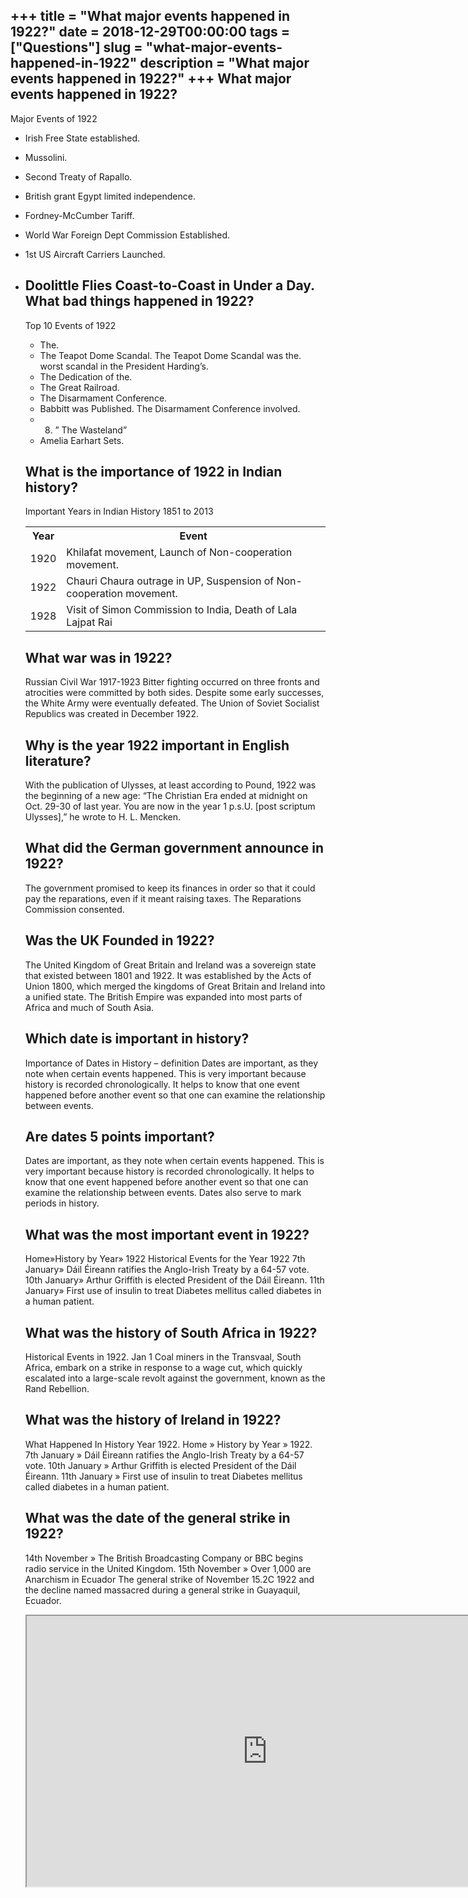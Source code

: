 +++
title = "What major events happened in 1922?"
date = 2018-12-29T00:00:00
tags = ["Questions"]
slug = "what-major-events-happened-in-1922"
description = "What major events happened in 1922?"
+++
What major events happened in 1922?
-----------------------------------

Major Events of 1922

- Irish Free State established.
- Mussolini.
- Second Treaty of Rapallo.
- British grant Egypt limited independence.
- Fordney-McCumber Tariff.
- World War Foreign Dept Commission Established.
- 1st US Aircraft Carriers Launched.
- Doolittle Flies Coast-to-Coast in Under a Day. What bad things happened in 1922?
    ---------------------------------
    
    Top 10 Events of 1922
    
    
    - The.
    - The Teapot Dome Scandal. The Teapot Dome Scandal was the. worst scandal in the President Harding’s.
    - The Dedication of the.
    - The Great Railroad.
    - The Disarmament Conference.
    - Babbitt was Published. The Disarmament Conference involved.
    - 8. ” The Wasteland”
    - Amelia Earhart Sets.
    
    What is the importance of 1922 in Indian history?
    -------------------------------------------------
    
    Important Years in Indian History 1851 to 2013
    
    <table><tr><th>Year</th><th>Event</th></tr><tr><td>1920</td><td>Khilafat movement, Launch of Non-cooperation movement.</td></tr><tr><td>1922</td><td>Chauri Chaura outrage in UP, Suspension of Non-cooperation movement.</td></tr><tr><td>1928</td><td>Visit of Simon Commission to India, Death of Lala Lajpat Rai</td></tr></table>
    
    What war was in 1922?
    ---------------------
    
    Russian Civil War 1917-1923 Bitter fighting occurred on three fronts and atrocities were committed by both sides. Despite some early successes, the White Army were eventually defeated. The Union of Soviet Socialist Republics was created in December 1922.
    
    Why is the year 1922 important in English literature?
    -----------------------------------------------------
    
    With the publication of Ulysses, at least according to Pound, 1922 was the beginning of a new age: “The Christian Era ended at midnight on Oct. 29-30 of last year. You are now in the year 1 p.s.U. \[post scriptum Ulysses\],” he wrote to H. L. Mencken.
    
    What did the German government announce in 1922?
    ------------------------------------------------
    
    The government promised to keep its finances in order so that it could pay the reparations, even if it meant raising taxes. The Reparations Commission consented.
    
    Was the UK Founded in 1922?
    ---------------------------
    
    The United Kingdom of Great Britain and Ireland was a sovereign state that existed between 1801 and 1922. It was established by the Acts of Union 1800, which merged the kingdoms of Great Britain and Ireland into a unified state. The British Empire was expanded into most parts of Africa and much of South Asia.
    
    Which date is important in history?
    -----------------------------------
    
    Importance of Dates in History – definition Dates are important, as they note when certain events happened. This is very important because history is recorded chronologically. It helps to know that one event happened before another event so that one can examine the relationship between events.
    
    Are dates 5 points important?
    -----------------------------
    
    Dates are important, as they note when certain events happened. This is very important because history is recorded chronologically. It helps to know that one event happened before another event so that one can examine the relationship between events. Dates also serve to mark periods in history.
    
    What was the most important event in 1922?
    ------------------------------------------
    
    Home»History by Year» 1922 Historical Events for the Year 1922 7th January» Dáil Éireann ratifies the Anglo-Irish Treaty by a 64-57 vote. 10th January» Arthur Griffith is elected President of the Dáil Éireann. 11th January» First use of insulin to treat Diabetes mellitus called diabetes in a human patient.
    
    What was the history of South Africa in 1922?
    ---------------------------------------------
    
    Historical Events in 1922. Jan 1 Coal miners in the Transvaal, South Africa, embark on a strike in response to a wage cut, which quickly escalated into a large-scale revolt against the government, known as the Rand Rebellion.
    
    What was the history of Ireland in 1922?
    ----------------------------------------
    
    What Happened In History Year 1922. Home » History by Year » 1922. 7th January » Dáil Éireann ratifies the Anglo-Irish Treaty by a 64-57 vote. 10th January » Arthur Griffith is elected President of the Dáil Éireann. 11th January » First use of insulin to treat Diabetes mellitus called diabetes in a human patient.
    
    What was the date of the general strike in 1922?
    ------------------------------------------------
    
    14th November » The British Broadcasting Company or BBC begins radio service in the United Kingdom. 15th November » Over 1,000 are Anarchism in Ecuador The general strike of November 15.2C 1922 and the decline named massacred during a general strike in Guayaquil, Ecuador.
    
    <iframe allow="accelerometer; autoplay; clipboard-write; encrypted-media; gyroscope; picture-in-picture" allowfullscreen="" class="__youtube_prefs__  epyt-is-override  no-lazyload" data-no-lazy="1" data-origheight="433" data-origwidth="770" data-skipgform_ajax_framebjll="" height="433" id="_ytid_22226" loading="lazy" src="https://www.youtube.com/embed/MhhW31T4VR0?enablejsapi=1&autoplay=0&cc_load_policy=0&cc_lang_pref=&iv_load_policy=1&loop=0&modestbranding=0&rel=1&fs=1&playsinline=0&autohide=2&theme=dark&color=red&controls=1&" title="YouTube player" width="770"></iframe>